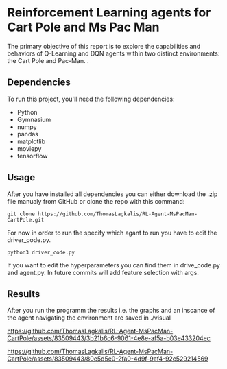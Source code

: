 # Reinforcement Learning agents for Cart Pole and Ms Pac Man  
The primary objective of this report is to explore the capabilities and behaviors of Q-Learning and DQN agents within two distinct environments: the Cart Pole and Pac-Man. .

## Dependencies

To run this project, you'll need the following dependencies:

- Python 
- Gymnasium
- numpy
- pandas
- matplotlib
- moviepy
- tensorflow

## Usage 

After you have installed all dependencies you can either download the .zip file manualy from GitHub or clone the repo with this command:

```console 
git clone https://github.com/ThomasLagkalis/RL-Agent-MsPacMan-CartPole.git
```

For now in order to run the specify which agant to run you have to edit the driver_code.py. 

```console 
python3 driver_code.py
```

If you want to edit the hyperparameters you can find them in drive_code.py and agent.py. In future commits will add feature selection with args.

## Results 

After you run the programm the results i.e. the graphs and an inscance of the agent navigating the environment are saved in ./visual



https://github.com/ThomasLagkalis/RL-Agent-MsPacMan-CartPole/assets/83509443/3b21b6c6-9061-4e8e-af5a-b03e433204ec



https://github.com/ThomasLagkalis/RL-Agent-MsPacMan-CartPole/assets/83509443/80e5d5e0-2fa0-4d9f-9af4-92c529214569





